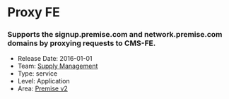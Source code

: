 # Proxy FE
### Supports the signup.premise.com and network.premise.com domains by proxying requests to CMS-FE.
* Release Date: 2016-01-01
* Team: [Supply Management](../teams/supply.md)
* Type: service
* Level: Application
* Area: [Premise v2](../areas/v2.png)
